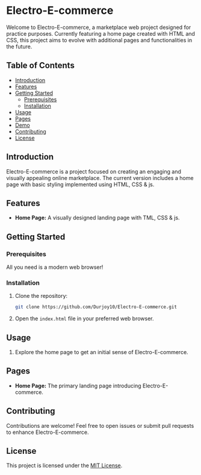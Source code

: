 
# Electro-E-commerce

Welcome to Electro-E-commerce, a marketplace web project designed for practice purposes. Currently featuring a home page created with HTML and CSS, this project aims to evolve with additional pages and functionalities in the future.

## Table of Contents
- [Introduction](#introduction)
- [Features](#features)
- [Getting Started](#getting-started)
  - [Prerequisites](#prerequisites)
  - [Installation](#installation)
- [Usage](#usage)
- [Pages](#pages)
- [Demo](#demo)
- [Contributing](#contributing)
- [License](#license)

## Introduction

Electro-E-commerce is a project focused on creating an engaging and visually appealing online marketplace. The current version includes a home page with basic styling implemented using HTML, CSS & js.

## Features

- **Home Page:** A visually designed landing page with TML, CSS & js.


## Getting Started

### Prerequisites

All you need is a modern web browser!

### Installation

1. Clone the repository:

   ```bash
   git clone https://github.com/Durjoy10/Electro-E-commerce.git
   ```

2. Open the `index.html` file in your preferred web browser.

## Usage

1. Explore the home page to get an initial sense of Electro-E-commerce.

## Pages

- **Home Page:** The primary landing page introducing Electro-E-commerce.


## Contributing

Contributions are welcome! Feel free to open issues or submit pull requests to enhance Electro-E-commerce.

## License

This project is licensed under the [MIT License](LICENSE).
```

